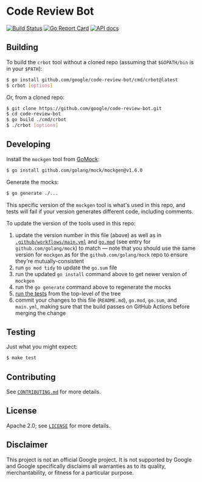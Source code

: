# Code Review Bot

[![Build Status][github-ci-badge]][github-ci-url]
[![Go Report Card][go-report-card-badge]][go-report-card-url]
[![API docs][godoc-badge]][godoc-url]

[github-ci-badge]: https://github.com/google/code-review-bot/actions/workflows/main.yml/badge.svg?branch=main
[github-ci-url]: https://github.com/google/code-review-bot/actions/workflows/main.yml?query=branch%3Amain
[go-report-card-badge]: https://goreportcard.com/badge/github.com/google/code-review-bot
[go-report-card-url]: https://goreportcard.com/report/github.com/google/code-review-bot
[godoc-badge]: https://img.shields.io/badge/godoc-reference-5272B4.svg
[godoc-url]: https://godoc.org/github.com/google/code-review-bot

## Building

To build the `crbot` tool without a cloned repo (assuming that `$GOPATH/bin` is
in your `$PATH`):

```bash
$ go install github.com/google/code-review-bot/cmd/crbot@latest
$ crbot [options]
```

Or, from a cloned repo:

```bash
$ git clone https://github.com/google/code-review-bot.git
$ cd code-review-bot
$ go build ./cmd/crbot
$ ./crbot [options]
```

## Developing

Install the `mockgen` tool from [GoMock](https://github.com/golang/mock):

```bash
$ go install github.com/golang/mock/mockgen@v1.6.0
```

Generate the mocks:

```bash
$ go generate ./...
```

This specific version of the `mockgen` tool is what's used in this repo, and
tests will fail if your version generates different code, including comments.

To update the version of the tools used in this repo:

1. update the version number in this file (above) as well as in
   [`.github/workflows/main.yml`](.github/workflows/main.yml) and
   [`go.mod`](go.mod) (see entry for `github.com/golang/mock`) to match —
   note that you should use the same version for `mockgen` as for the
   `github.com/golang/mock` repo to ensure they're mutually-consistent
1. run `go mod tidy` to update the `go.sum` file
1. run the updated `go install` command above to get newer version of `mockgen`
1. run the `go generate` command above to regenerate the mocks
1. [run the tests](#testing) from the top-level of the tree
1. commit your changes to this file (`README.md`), `go.mod`, `go.sum`, and
   `main.yml`, making sure that the build passes on GitHub Actions before
   merging the change

## Testing

Just what you might expect:

```bash
$ make test
```

## Contributing

See [`CONTRIBUTING.md`](CONTRIBUTING.md) for more details.

## License

Apache 2.0; see [`LICENSE`](LICENSE) for more details.

## Disclaimer

This project is not an official Google project. It is not supported by Google
and Google specifically disclaims all warranties as to its quality,
merchantability, or fitness for a particular purpose.
